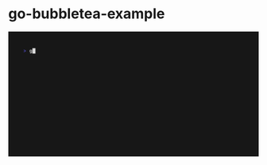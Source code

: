 # go-bubbletea-example

<img alt="Form Demo" src="https://raw.githubusercontent.com/gurleensethi/go-bubbletea-example/main/out.gif" />